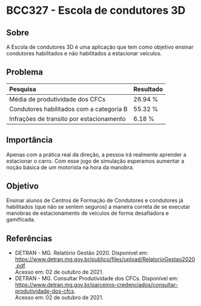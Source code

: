 # BCC327 - Escola de condutores 3D

## Sobre

A Escola de condutores 3D é uma aplicação que tem como objetivo ensinar condutores habilitados e não habilitados a estacionar veículos.

## Problema

Pesquisa                                   | Resultado
:-                                         | :-
Média de produtividade dos CFCs            | 26.94 %
Condutores habilitados com a categoria B   | 55.32 %
Infrações de transito por estacionamento   | 6.18 % 


## Importância

Apenas com a prática real da direção, a pessoa irá realmente aprender a estacionar o carro. Com esse jogo de simulação esperamos aumentar a noção básica de um motorista na hora da manobra.

## Objetivo

Ensinar alunos de Centros de Formação de Condutores e condutores já habilitados (que não se sentem seguros) a maneira correta de se executar manobras de estacionamento de veículos de forma desafiadora e gamificada.

## Referências

- DETRAN - MG. Relatório Gestão 2020. Disponível em: https://www.detran.mg.gov.br/publico/files/upload/RelatorioGestao2020.pdf.  
Acesso em: 02 de outubro de 2021.
- DETRAN - MG. Consultar Produtividade dos CFCs. Disponível em: https://www.detran.mg.gov.br/parceiros-credenciados/consultar-produtividade-dos-cfcs.  
Acesso em: 02 de outubro de 2021.
